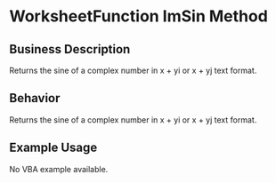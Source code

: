 # WorksheetFunction ImSin Method

## Business Description
Returns the sine of a complex number in x + yi or x + yj text format.

## Behavior
Returns the sine of a complex number in x + yi or x + yj text format.

## Example Usage
No VBA example available.